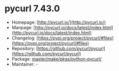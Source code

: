 # pycurl 7.43.0
 - Homepage: [http://pycurl.io/](http://pycurl.io/)
 - Manpage: [http://pycurl.io/docs/latest/index.html](http://pycurl.io/docs/latest/index.html)
 - Changelog: [https://pypi.org/project/pycurl/#files](https://pypi.org/project/pycurl/#files)
 - Repository: [https://github.com/pycurl/pycurl](https://github.com/pycurl/pycurl)
 - Package: [master/make/pkgs/python-pycurl/](https://github.com/Freetz-NG/freetz-ng/tree/master/make/pkgs/python-pycurl/)
 - Maintainer: -

